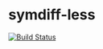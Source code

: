 # symdiff-less

[![Build Status](http://img.shields.io/travis/symdiff/symdiff-less.svg)](https://travis-ci.org/symdiff/symdiff-less)
